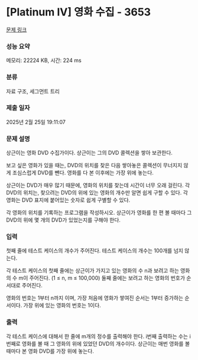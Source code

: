# [Platinum IV] 영화 수집 - 3653 

[문제 링크](https://www.acmicpc.net/problem/3653) 

### 성능 요약

메모리: 22224 KB, 시간: 224 ms

### 분류

자료 구조, 세그먼트 트리

### 제출 일자

2025년 2월 25일 19:11:07

### 문제 설명

<p>상근이는 영화 DVD 수집가이다. 상근이는 그의 DVD 콜렉션을 쌓아 보관한다.</p>

<p>보고 싶은 영화가 있을 때는, DVD의 위치를 찾은 다음 쌓아놓은 콜렉션이 무너지지 않게 조심스럽게 DVD를 뺀다. 영화를 다 본 이후에는 가장 위에 놓는다.</p>

<p>상근이는 DVD가 매우 많기 때문에, 영화의 위치를 찾는데 시간이 너무 오래 걸린다. 각 DVD의 위치는, 찾으려는 DVD의 위에 있는 영화의 개수만 알면 쉽게 구할 수 있다. 각 영화는 DVD 표지에 붙어있는 숫자로 쉽게 구별할 수 있다.</p>

<p>각 영화의 위치를 기록하는 프로그램을 작성하시오. 상근이가 영화를 한 편 볼 때마다 그 DVD의 위에 몇 개의 DVD가 있었는지를 구해야 한다.</p>

### 입력 

 <p>첫째 줄에 테스트 케이스의 개수가 주어진다. 테스트 케이스의 개수는 100개를 넘지 않는다.</p>

<p>각 테스트 케이스의 첫째 줄에는 상근이가 가지고 있는 영화의 수 n과 보려고 하는 영화의 수 m이 주어진다. (1 ≤ n, m ≤ 100,000) 둘째 줄에는 보려고 하는 영화의 번호가 순서대로 주어진다.</p>

<p>영화의 번호는 1부터 n까지 이며, 가장 처음에 영화가 쌓여진 순서는 1부터 증가하는 순서이다. 가장 위에 있는 영화의 번호는 1이다. </p>

### 출력 

 <p>각 테스트 케이스에 대해서 한 줄에 m개의 정수를 출력해야 한다. i번째 출력하는 수는 i번째로 영화를 볼 때 그 영화의 위에 있었던 DVD의 개수이다. 상근이는 매번 영화를 볼 때마다 본 영화 DVD를 가장 위에 놓는다.</p>


